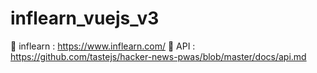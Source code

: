 # inflearn_vuejs_v3

🔗 inflearn : https://www.inflearn.com/
🔗 API : https://github.com/tastejs/hacker-news-pwas/blob/master/docs/api.md
